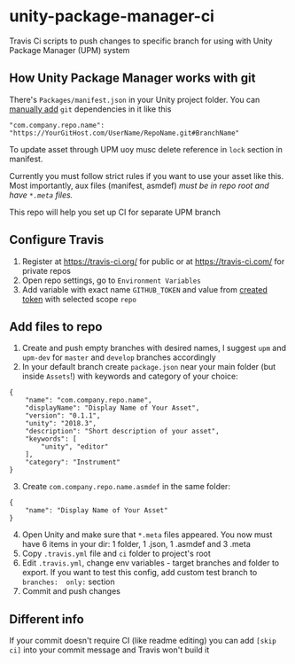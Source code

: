 # unity-package-manager-ci

Travis Ci scripts to push changes to specific branch for using with Unity Package Manager (UPM) system

## How Unity Package Manager works with git

There's `Packages/manifest.json` in your Unity project folder. You can [manually add](https://docs.unity3d.com/Manual/upm-dependencies.html) `git` dependencies in it like this
```
"com.company.repo.name": "https://YourGitHost.com/UserName/RepoName.git#BranchName"
```
To update asset through UPM uoy musc delete reference in `lock` section in manifest.

Currently you must follow strict rules if you want to use your asset like this. Most importantly, aux files (manifest, asmdef) _must be in repo root and have `*.meta` files._

This repo will help you set up CI for separate UPM branch

## Configure Travis
1. Register at https://travis-ci.org/ for public or at https://travis-ci.com/ for private repos
2. Open repo settings, go to `Environment Variables`
3. Add variable with exact name `GITHUB_TOKEN` and value from [created token](https://github.com/settings/tokens) with selected scope `repo`

## Add files to repo
1. Create and push empty branches with desired names, I suggest `upm` and `upm-dev` for `master` and `develop` branches accordingly
2. In your default branch create `package.json` near your main folder (but inside `Assets`!) with keywords and category of your choice:
```
{
	"name": "com.company.repo.name",
	"displayName": "Display Name of Your Asset",
	"version": "0.1.1",
	"unity": "2018.3",
	"description": "Short description of your asset",
	"keywords": [
		"unity", "editor"		
	],
	"category": "Instrument"
}
```
3. Create `com.company.repo.name.asmdef` in the same folder:
```
{
	"name": "Display Name of Your Asset"
}
```
4. Open Unity and make sure that `*.meta` files appeared. You now must have 6 items in your dir: 1 folder, 1 .json, 1 .asmdef and 3 .meta
5. Copy `.travis.yml` file and `ci` folder to project's root
6. Edit `.travis.yml`, change env variables - target branches and folder to export. If you want to test this config, add custom test branch to `branches:  only:` section
7. Commit and push changes

## Different info
If your commit doesn't require CI (like readme editing) you can add `[skip ci]` into your commit message and Travis won't build it
